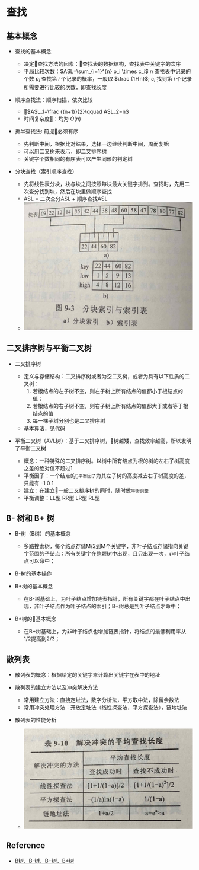 # 查找

## 基本概念

- 查找的基本概念
  - 决定查找方法的因素：查找表的数据结构，查找表中关键字的次序
  - 平局比较次数：$ASL=\sum_{i=1}^{n} p_i \times c_i$ $n$ 查找表中记录的个数  $p_i$ 查找第 $i$ 个记录的概率，一般取 $\frac {1}{n}$; $c_i$ 找到第 $i$ 个记录所需要进行比较的次数，即查找长度

- 顺序查找法：顺序扫描，依次比较
  - $ASL_1=\frac {(n+1)}{2}\qquad ASL_2=n$
  - 时间复杂度：均为 $O(n)$

- 折半查找法: 前提必须有序
  - 先判断中间，根据比对结果，选择一边继续判断中间，周而复始
  - 可以用二叉树来表示，即二叉排序树
  - 关键字个数相同的有序表可以产生同形的判定树

- 分块查找（索引顺序查找）
  - 先将线性表分块，块与块之间按照每块最大关键字排列。查找时，先用二次查分找到块，然后在块里做顺序查找
  - ASL = 二次查分ASL + 顺序查找ASL
  - ![分块索引与索引表](./images/分块索引与索引表.jpg)

## 二叉排序树与平衡二叉树

- 二叉排序树
  - 定义与存储结构：二叉排序树或者为空二叉树，或者为具有以下性质的二叉树：
    1. 若根结点的左子树不空，则左子树上所有结点的值都小于根结点的值；
    2. 若根结点的右子树不空，则右子树上所有结点的值都大于或者等于根结点的值
    3. 每一棵子树分别也是二叉排序树
  - 基本算法，见代码

- 平衡二叉树（AVL树）：基于二叉排序树，树越矮，查找效率越高，所以发明了平衡二叉树
  - 概念：一种特殊的二叉排序树。以树中所有结点为根的树的左右子树高度之差的绝对值不超过1
  - 平衡因子：一个结点的`平衡因子`为其左子树的高度减去右子树高度的差，只能有 -1 0 1
  - 建立：在建立一般二叉排序树的同时，随时做`平衡调整`
  - 平衡调整：LL型 RR型 LR型 RL型

## B- 树和 B+ 树

- B-树（B树）的基本概念
  - 多路搜索树，每个结点存储M/2到M个关键字，非叶子结点存储指向关键字范围的子结点；所有关键字在整颗树中出现，且只出现一次，非叶子结点可以命中；

- B-树的基本操作

- B+树的基本概念
  - 在B-树基础上，为叶子结点增加链表指针，所有关键字都在叶子结点中出现，非叶子结点作为叶子结点的索引；B+树总是到叶子结点才命中；

- B*树的基本概念
  - 在B+树基础上，为非叶子结点也增加链表指针，将结点的最低利用率从1/2提高到2/3；

## 散列表

- 散列表的概念：根据给定的关键字来计算出关键字在表中的地址

- 散列表的建立方法以及冲突解决方法
  - 常用建立方法：直接定址法，数字分析法，平方取中法，除留余数法
  - 常用冲突处理方法：开放定址法（线性探查法，平方探查法），链地址法

- 散列表的性能分析
  - ![解决冲突的平均查找长度](./images/解决冲突的平均查找长度.jpg)

## Reference

- [B树、B-树、B+树、B*树](http://www.cnblogs.com/oldhorse/archive/2009/11/16/1604009.html)